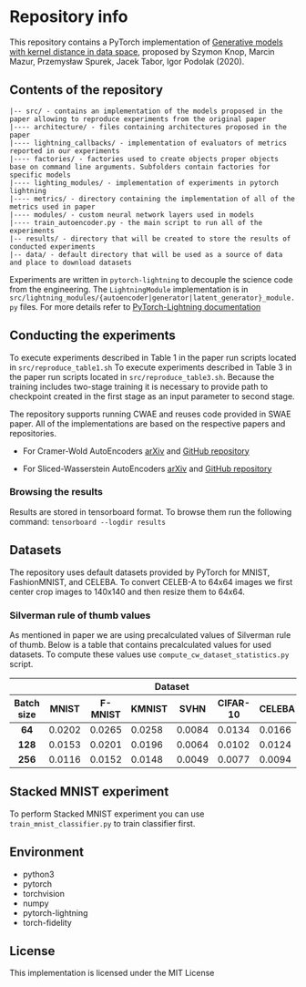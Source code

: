# Repository info

This repository contains a PyTorch implementation of [Generative models with kernel distance in data space](https://arxiv.org/abs/2009.07327), proposed by Szymon Knop, Marcin Mazur, Przemysław Spurek, Jacek Tabor, Igor Podolak (2020).

## Contents of the repository

```text
|-- src/ - contains an implementation of the models proposed in the paper allowing to reproduce experiments from the original paper
|---- architecture/ - files containing architectures proposed in the paper
|---- lightning_callbacks/ - implementation of evaluators of metrics reported in our experiments
|---- factories/ - factories used to create objects proper objects base on command line arguments. Subfolders contain factories for specific models
|---- lighting_modules/ - implementation of experiments in pytorch lightning
|---- metrics/ - directory containing the implementation of all of the metrics used in paper
|---- modules/ - custom neural network layers used in models
|---- train_autoencoder.py - the main script to run all of the experiments
|-- results/ - directory that will be created to store the results of conducted experiments
|-- data/ - default directory that will be used as a source of data and place to download datasets
```

Experiments are written in `pytorch-lightning` to decouple the science code from the engineering. The `LightningModule` implementation is in `src/lightning_modules/{autoencoder|generator|latent_generator}_module.py` files. For more details refer to [PyTorch-Lightning documentation](https://github.com/PyTorchLightning/pytorch-lightning)

## Conducting the experiments

To execute experiments described in Table 1 in the paper run scripts located in `src/reproduce_table1.sh`
To execute experiments described in Table 3 in the paper run scripts located in `src/reproduce_table3.sh`. Because the training includes two-stage training it is necessary to provide path to checkpoint created in the first stage as an input parameter to second stage.

The repository supports running CWAE and reuses code provided in SWAE paper. All of the implementations are based on the respective papers and repositories.

- For Cramer-Wold AutoEncoders [arXiv](https://arxiv.org/abs/1805.09235) and [GitHub repository](https://github.com/gmum/cwae-pytorch)

- For Sliced-Wasserstein AutoEncoders [arXiv](https://arxiv.org/pdf/1804.01947.pdf) and [GitHub repository](https://github.com/skolouri/swae)

### Browsing the results

Results are stored in tensorboard format. To browse them run the following command:
`tensorboard --logdir results`

## Datasets

The repository uses default datasets provided by PyTorch for MNIST, FashionMNIST, and CELEBA. To convert CELEB-A to 64x64 images we first center crop images to 140x140 and then resize them to 64x64.


### Silverman rule of thumb values

As mentioned in paper we are using precalculated values of Silverman rule of thumb. Below is a table that contains precalculated values for used datasets. To compute these values use `compute_cw_dataset_statistics.py` script.

<center>
    <table>
        <thead>
            <tr>
                <th></th>
                <th colspan=6><center>Dataset</center></th>
            </tr>
            <tr>
                <th>Batch size</th>
                <th><center>MNIST</center></th>
                <th><center>F-MNIST</center></th>
                <th><center>KMNIST</center></th>
                <th><center>SVHN</center></th>
                <th><center>CIFAR-10</center></th>
                <th><center>CELEBA</center></th>
            </tr>
        </thead>
        <tbody>
            <tr>
                <td><center><b>64</b></center></td>
                <td>0.0202</td><td>0.0265</td><td>0.0258</td><td>0.0084</td><td>0.0134</td><td>0.0166</td>
            </tr>
            <tr>
                <td><center><b>128</b></center></td>
                <td>0.0153</td><td>0.0201</td><td>0.0196</td><td>0.0064</td><td>0.0102</td><td>0.0124</td>
            </tr>
            <tr>
                <td><center><b>256</b></center></td>
                <td>0.0116</td><td>0.0152</td><td>0.0148</td><td>0.0049</td><td>0.0077</td><td>0.0094</td>
            </tr>
        </tbody>
    </table>
</center>

## Stacked MNIST experiment

To perform Stacked MNIST experiment you can use `train_mnist_classifier.py` to train classifier first.

## Environment

- python3
- pytorch
- torchvision
- numpy
- pytorch-lightning
- torch-fidelity

## License

This implementation is licensed under the MIT License
